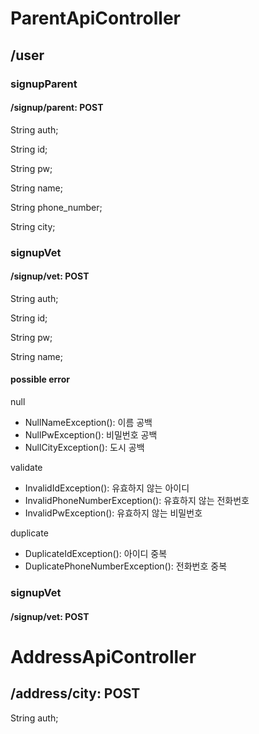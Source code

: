 # ParentApiController

## /user

### signupParent
#### /signup/parent: POST

String auth;

String id;

String pw;

String name;

String phone_number;

String city;

### signupVet
#### /signup/vet: POST

String auth;

String id;

String pw;

String name;

#### possible error
null
- NullNameException(): 이름 공백
- NullPwException():  비밀번호 공백
- NullCityException(): 도시 공백

validate
- InvalidIdException(): 유효하지 않는 아이디
- InvalidPhoneNumberException(): 유효하지 않는 전화번호
- InvalidPwException(): 유효하지 않는 비밀번호

duplicate
- DuplicateIdException(): 아이디 중복
- DuplicatePhoneNumberException(): 전화번호 중복

### signupVet
#### /signup/vet: POST


# AddressApiController

## /address/city: POST

String auth;
